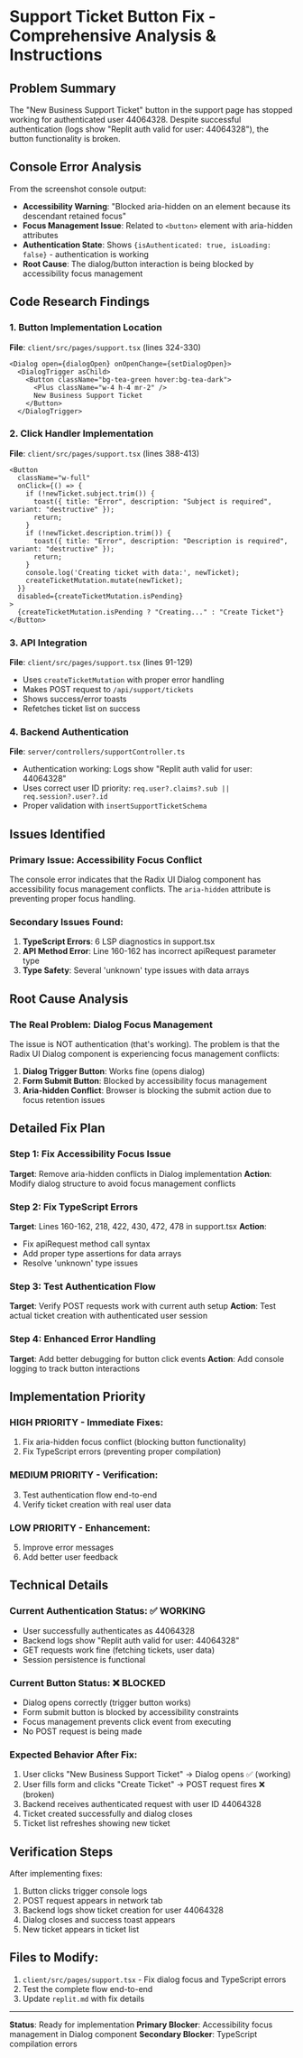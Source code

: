 # Support Ticket Button Fix - Comprehensive Analysis & Instructions

## Problem Summary
The "New Business Support Ticket" button in the support page has stopped working for authenticated user 44064328. Despite successful authentication (logs show "Replit auth valid for user: 44064328"), the button functionality is broken.

## Console Error Analysis
From the screenshot console output:
- **Accessibility Warning**: "Blocked aria-hidden on an element because its descendant retained focus"
- **Focus Management Issue**: Related to `<button>` element with aria-hidden attributes
- **Authentication State**: Shows `{isAuthenticated: true, isLoading: false}` - authentication is working
- **Root Cause**: The dialog/button interaction is being blocked by accessibility focus management

## Code Research Findings

### 1. Button Implementation Location
**File**: `client/src/pages/support.tsx` (lines 324-330)
```tsx
<Dialog open={dialogOpen} onOpenChange={setDialogOpen}>
  <DialogTrigger asChild>
    <Button className="bg-tea-green hover:bg-tea-dark">
      <Plus className="w-4 h-4 mr-2" />
      New Business Support Ticket
    </Button>
  </DialogTrigger>
```

### 2. Click Handler Implementation
**File**: `client/src/pages/support.tsx` (lines 388-413)
```tsx
<Button 
  className="w-full"
  onClick={() => {
    if (!newTicket.subject.trim()) {
      toast({ title: "Error", description: "Subject is required", variant: "destructive" });
      return;
    }
    if (!newTicket.description.trim()) {
      toast({ title: "Error", description: "Description is required", variant: "destructive" });
      return;
    }
    console.log('Creating ticket with data:', newTicket);
    createTicketMutation.mutate(newTicket);
  }}
  disabled={createTicketMutation.isPending}
>
  {createTicketMutation.isPending ? "Creating..." : "Create Ticket"}
</Button>
```

### 3. API Integration
**File**: `client/src/pages/support.tsx` (lines 91-129)
- Uses `createTicketMutation` with proper error handling
- Makes POST request to `/api/support/tickets`
- Shows success/error toasts
- Refetches ticket list on success

### 4. Backend Authentication
**File**: `server/controllers/supportController.ts`
- Authentication working: Logs show "Replit auth valid for user: 44064328"
- Uses correct user ID priority: `req.user?.claims?.sub || req.session?.user?.id`
- Proper validation with `insertSupportTicketSchema`

## Issues Identified

### Primary Issue: Accessibility Focus Conflict
The console error indicates that the Radix UI Dialog component has accessibility focus management conflicts. The `aria-hidden` attribute is preventing proper focus handling.

### Secondary Issues Found:
1. **TypeScript Errors**: 6 LSP diagnostics in support.tsx
2. **API Method Error**: Line 160-162 has incorrect apiRequest parameter type
3. **Type Safety**: Several 'unknown' type issues with data arrays

## Root Cause Analysis

### The Real Problem: Dialog Focus Management
The issue is NOT authentication (that's working). The problem is that the Radix UI Dialog component is experiencing focus management conflicts:

1. **Dialog Trigger Button**: Works fine (opens dialog)
2. **Form Submit Button**: Blocked by accessibility focus management
3. **Aria-hidden Conflict**: Browser is blocking the submit action due to focus retention issues

## Detailed Fix Plan

### Step 1: Fix Accessibility Focus Issue
**Target**: Remove aria-hidden conflicts in Dialog implementation
**Action**: Modify dialog structure to avoid focus management conflicts

### Step 2: Fix TypeScript Errors  
**Target**: Lines 160-162, 218, 422, 430, 472, 478 in support.tsx
**Action**: 
- Fix apiRequest method call syntax
- Add proper type assertions for data arrays
- Resolve 'unknown' type issues

### Step 3: Test Authentication Flow
**Target**: Verify POST requests work with current auth setup
**Action**: Test actual ticket creation with authenticated user session

### Step 4: Enhanced Error Handling
**Target**: Add better debugging for button click events
**Action**: Add console logging to track button interactions

## Implementation Priority

### **HIGH PRIORITY** - Immediate Fixes:
1. Fix aria-hidden focus conflict (blocking button functionality)
2. Fix TypeScript errors (preventing proper compilation)

### **MEDIUM PRIORITY** - Verification:
3. Test authentication flow end-to-end
4. Verify ticket creation with real user data

### **LOW PRIORITY** - Enhancement:
5. Improve error messages
6. Add better user feedback

## Technical Details

### Current Authentication Status: ✅ WORKING
- User successfully authenticates as 44064328
- Backend logs show "Replit auth valid for user: 44064328"
- GET requests work fine (fetching tickets, user data)
- Session persistence is functional

### Current Button Status: ❌ BLOCKED
- Dialog opens correctly (trigger button works)
- Form submit button is blocked by accessibility constraints
- Focus management prevents click event from executing
- No POST request is being made

### Expected Behavior After Fix:
1. User clicks "New Business Support Ticket" → Dialog opens ✅ (working)
2. User fills form and clicks "Create Ticket" → POST request fires ❌ (broken)
3. Backend receives authenticated request with user ID 44064328
4. Ticket created successfully and dialog closes
5. Ticket list refreshes showing new ticket

## Verification Steps
After implementing fixes:
1. Button clicks trigger console logs
2. POST request appears in network tab
3. Backend logs show ticket creation for user 44064328
4. Dialog closes and success toast appears
5. New ticket appears in ticket list

## Files to Modify:
1. `client/src/pages/support.tsx` - Fix dialog focus and TypeScript errors
2. Test the complete flow end-to-end
3. Update `replit.md` with fix details

---
**Status**: Ready for implementation
**Primary Blocker**: Accessibility focus management in Dialog component
**Secondary Blocker**: TypeScript compilation errors